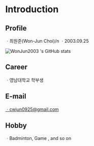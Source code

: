 # Introduction

## Profile
ㆍ최원준(Won-Jun Choi)/n
ㆍ2003.09.25

![WonJun2003 's GitHub stats](https://github-readme-stats.vercel.app/api?username=WonJun2003&show_icons=true&theme=tokyonight)

## Career
ㆍ영남대학교 학부생

## E-mail
ㆍcwjun0925@gmail.com

## Hobby
ㆍBadminton, Game , and so on

